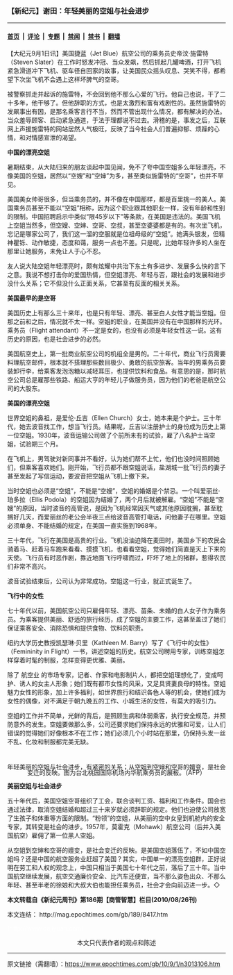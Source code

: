 ### 【新纪元】谢田：年轻美丽的空姐与社会进步

---

#### [首页](../../../..?n3013106) &nbsp;|&nbsp; [评论](../../../../../epoch-comment?n3013106) &nbsp;|&nbsp; [专题](../../../../../epoch-special?n3013106) &nbsp;|&nbsp; [禁闻](../../../../../epoch-news?n3013106) &nbsp;|&nbsp; [禁书](../../../../../books?n3013106) &nbsp;|&nbsp; [翻墙](https://github.com/gfw-breaker/nogfw/blob/master/README.md?n3013106)


<div class="post_content" id="artbody" itemprop="articleBody">
 <!-- article content begin -->
 <p>
  【大纪元9月1日讯】美国捷蓝（Jet Blue）航空公司的乘务员史帝汶‧施雷特（Steven Slater）在工作时怒发冲冠、当众发飙，然后抓起几罐啤酒，打开飞机紧急滑道冲下飞机、驱车径自回家的故事，让美国民众摇头叹息、哭笑不得，都希望下次坐飞机不会遇上这样坏脾气的空哥。
 </p>
 <p>
  被警察抓走并起诉的施雷特，不会回到他不那么心爱的飞行。他自己也说，干了二十多年，他干够了。但他辞职的方式，也是太激烈和富有戏剧性的。虽然施雷特的发飙事出有因，是那名乘客言行不当，然而不管出现什么情况，都有解决的办法。当众羞辱顾客、启动紧急通道，于法于理都说不过去。滑稽的是，事发之后，互联网上声援施雷特的网站居然人气极旺，反映了当今社会人们普遍抑郁、烦躁的心情，和对情感宣泄的渴望。
 </p>
 <p>
  <b>
   中国的漂亮空姐
  </b>
 </p>
 <p>
  暑期结束，从大陆归来的朋友谈起中国见闻，免不了夸中国空姐多么年轻漂亮，不像美国的空姐，居然以“空嫂”和“空婶”为多，甚至类似施雷特的“空哥”，也并不罕见。
 </p>
 <p>
  美国美女帅哥很多，但当乘务员的，并不像在中国那样，都是百里挑一的美人。美国乘务员甚至不能以“空姐”相称，因为这个职业跟其他职业一样，没有年龄和性别的限制。中国招聘启示中类似“限45岁以下”等条款，在美国是违法的。美国飞机上空姐当然多，但空嫂、空婶、空哥、空叔，甚至空婆婆都是有的。有次坐飞机，忘记是哪家公司了，我们这一溜的空服就是位祖母级的“空姐”。她满头银发，但精神瞿铄、动作敏捷，态度和蔼，服务一点也不差。只是呢，比她年轻许多的人坐在那里让她服务，未免让人于心不忍。
 </p>
 <p>
  友人说大陆空姐年轻漂亮时，颇有炫耀中共治下东土有多进步、发展多么快的言下之意。我说不想打击你的爱国热情，但空姐漂亮、年轻与否，跟社会的发展和进步没什么关系；它不但没什么正面关系，它甚至有反面的相关关系。
 </p>
 <p>
  <b>
   美国最早的是空哥
  </b>
 </p>
 <p>
  美国历史上有那么三十来年，也是只有年轻、漂亮、甚至白人女性才能当空姐。但那之前和之后，情况就不太一样。空姐的职业，在美国并没有在中国那样的光环。乘务员（Flight attendant）不一定是女的，也没有必须是年轻女性这一说。这有历史的原因，也是社会进步的必然。
 </p>
 <p>
  美国航空史上，第一批商业航空公司的机组全是男的。二十年代，商业飞行员需要料理航空邮件，根本就不搭理那些数目极少、勇敢的航空旅客。当年的男乘务员要装卸行李，给乘客发泡泡糖以减轻耳压，也提供饮料和食品。有意思的是，那时航空公司总是雇那些铁路、船运大亨的年轻儿子做服务员，因为他们的老爸是航空公司的大股东。
 </p>
 <p>
  <b>
   美国的漂亮空姐
  </b>
 </p>
 <p>
  世界空姐的鼻祖，是爱伦‧丘吉（Ellen Church）女士，她本来是个护士。三十年代，她去波音找工作，想当飞行员。结果呢，丘吉以注册护士的身份成为历史上第一位空姐。1930年，波音运输公司做了个前所未有的试验，雇了八名护士当空姐，试验期三个月。
 </p>
 <p>
  在飞机上，男驾驶对新同事并不看好，认为她们帮不上忙，他们也没时间照顾她们，但乘客喜欢她们。刚开始，飞行员都不跟空姐说话，盐湖城一批飞行员的妻子甚至发起了写信运动，要波音把空姐从飞机上撤下来。
 </p>
 <p>
  当时空姐也必须是“空姐”，不能是“空嫂”，空姐的婚姻是个禁忌。一个叫爱丽丝‧珀多拉（Ellis Podola）的空姐因为结婚了，两个月后就被解雇。“空姐”不能是“空嫂”的原因，当时波音的高管说，是因为飞机经常因天气或其他原因耽搁，甚至耽搁好几天，而爱丽丝的老公会半夜三点给波音高管打电话，问他妻子在哪里。空姐必须单身、不能结婚的规定，在美国一直实施到1968年。
 </p>
 <p>
  三十年代，飞行在美国是高贵的行业。飞机没油迫降在麦田时，美国乡下的农民会骑着马、赶着马车跑来看看、摸摸飞机，也看看空姐，觉得她们简直是天上下来的天使。飞行员有时恶作剧，靠近地面飞行呼啸而过，吓坏了地上的猪群，惹得农民们非常不高兴。
 </p>
 <p>
  波音试验结束后，公司认为非常成功。空姐这一行业，就正式诞生了。
 </p>
 <p>
  <b>
   飞行中的女性
  </b>
 </p>
 <p>
  七十年代以前，美国航空公司只雇佣年轻、漂亮、苗条、未婚的白人女子作为乘务员。为乘客提供美丽、舒适的旅行经历，成了空姐的主要工作，这甚至盖过了她们保证乘客安全、消除恐惧和提供食物、饮料的职责。
 </p>
 <p>
  纽约大学历史教授凯瑟琳‧贝里（Kathleen M. Barry）写了《飞行中的女性》 （Femininity in Flight）一书，讲述空姐的历史。航空公司聘用专家，训练空姐怎样穿着时髦的制服，怎样变得更优雅、美丽。
 </p>
 <p>
  除了
  <ok href="https://www.epochtimes.com/gb/tag/%E8%88%AA%E7%A9%BA%E4%B8%9A.html">
   航空业
  </ok>
  的市场专家，记者、作家和电影制片人，都把空姐理想化了，变成呵护、诱人的女主人形象；她们既有都市女性的风采，又足具贤妻良母的特性。空姐魅力女性的形象，加上许多福利，如世界旅行和结识各色人等的机会，使她们成为女性的偶像，对不满足于朝九晚五的工作、小城生活的女性，有莫大的吸引力。
 </p>
 <p>
  空姐的工作并不简单，光鲜的背后，是照顾生病和体弱乘客，执行安全规范，并预防意外的发生。空姐要做那么多，公司还要求她们保持永远的优雅和可爱，让人们错误的觉得她们好像根本不在工作；她们必须几个小时站在那里，仍保持头发一丝不乱、化妆和制服都完美无缺。
  <br/>
  <br/>
  <!--image v 1.0-->
 </p>
 <div style="line-height: 90%; text-align: center;">
  <br/>
  <span class="bn12">
   年轻美丽的空姐与社会进步，有紧密的关系；从空姐到空婶和空哥的嬗变，是社会变迁的反映。图为台北桃园国际机场内华航乘务员的展板。（AFP）
  </span>
 </div>
 <p>
  <!-- -->
 </p>
 <p>
  <b>
   美丽空姐与社会进步
  </b>
 </p>
 <p>
  五十年代后，美国空姐空哥组织了工会，联合谈判工资、福利和工作条件。国会也通过法律，取消空姐结婚和超过三十来岁就必须辞职的规定。他们也迫使公司放宽了生孩子和体重等方面的限制。“粉领”的空姐，从美丽的空中女皇到机舱内的安全专家，其转变是社会的进步。1957年，莫霍克（Mohawk）航空公司（后并入美国航空）雇佣了第一位黑人空姐。
 </p>
 <p>
  从空姐到空婶和空哥的嬗变，是社会变迁的反映。是美国空姐落伍了，不如中国空姐吗？还是中国的航空服务业赶超了美国？其实，中国单一的漂亮空姐群，正好说明在劳工和人权的观念上，中国只相当于美国七十年代之前，落后了三十年。当中国航空继续发展，航空交通廉价安全、比汽车还便宜，当不那么姿色出众、不那么年轻、甚至半老的徐娘和大叔大伯也能担任乘务员，社会才会向前迈进一步。◇
 </p>
 <p>
  <b>
   本文转载自《新纪元周刊》第186期【商管智慧】栏目(2010/08/26刊)
  </b>
 </p>
 <p>
  本文连结：
  <ok href=" http://mag.epochtimes.com/gb/189/8417.htm " target="_blank">
   http://mag.epochtimes.com/gb/189/8417.htm
  </ok>
 </p>
 <p>
  <font color="#ffffff">
   (http://www.dajiyuan.com)
  </font>
  <br/>
  <center>
   <font class="GY13">
    本文只代表作者的观点和陈述
   </font>
  </center>
 </p>
 <!-- article content end -->
 <div id="below_article_ad">
 </div>
</div>


---

原文链接（需翻墙）：https://www.epochtimes.com/gb/10/9/1/n3013106.htm